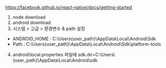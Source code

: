 

https://facebook.github.io/react-native/docs/getting-started

1. node download
2. android download
3. 시스템 > 고급 > 환경변수 & path 설정
- ANDROID_HOME : C:\Users\{user_path}\AppData\Local\Android\Sdk
- Path : C:\Users\{user_path}\AppData\Local\Android\Sdk\platform-tools
4. android\local.properties 파일에 sdk.dir=C\:\\Users\\{user_path}\\AppData\\Local\\Android\\sdk 
